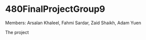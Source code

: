 # 480FinalProjectGroup9

Members: Arsalan Khaleel, Fahmi Sardar, Zaid Shaikh, Adam Yuen

The project 